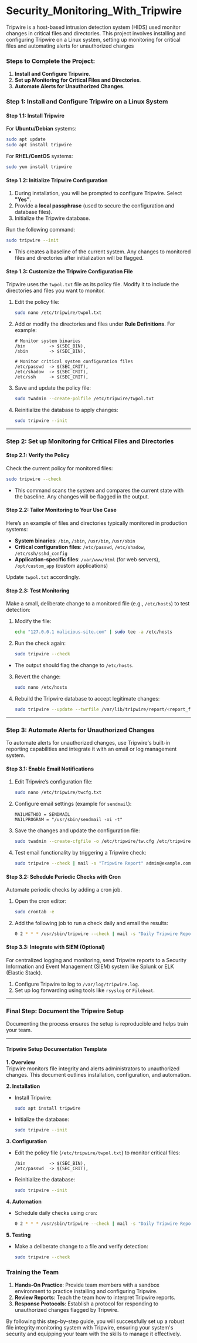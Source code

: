 # Security_Monitoring_With_Tripwire
Tripwire is a host-based intrusion detection system (HIDS) used monitor changes in critical files and directories. This project involves installing and configuring Tripwire on a Linux system, setting up monitoring for critical files and automating alerts for unauthorized changes

### Steps to Complete the Project:

1. **Install and Configure Tripwire**.
2. **Set up Monitoring for Critical Files and Directories**.
3. **Automate Alerts for Unauthorized Changes**.


### Step 1: Install and Configure Tripwire on a Linux System

#### Step 1.1: Install Tripwire

For **Ubuntu/Debian** systems:

```bash
sudo apt update
sudo apt install tripwire
```

For **RHEL/CentOS** systems:

```bash
sudo yum install tripwire
```

#### Step 1.2: Initialize Tripwire Configuration

1. During installation, you will be prompted to configure Tripwire. Select **"Yes"**.
2. Provide a **local passphrase** (used to secure the configuration and database files).
3. Initialize the Tripwire database.

Run the following command:

```bash
sudo tripwire --init
```

- This creates a baseline of the current system. Any changes to monitored files and directories after initialization will be flagged.

#### Step 1.3: Customize the Tripwire Configuration File

Tripwire uses the `twpol.txt` file as its policy file. Modify it to include the directories and files you want to monitor.

1. Edit the policy file:

   ```bash
   sudo nano /etc/tripwire/twpol.txt
   ```

2. Add or modify the directories and files under **Rule Definitions**. For example:

   ```plaintext
   # Monitor system binaries
   /bin         -> $(SEC_BIN),
   /sbin        -> $(SEC_BIN),

   # Monitor critical system configuration files
   /etc/passwd  -> $(SEC_CRIT),
   /etc/shadow  -> $(SEC_CRIT),
   /etc/ssh     -> $(SEC_CRIT),
   ```

3. Save and update the policy file:

   ```bash
   sudo twadmin --create-polfile /etc/tripwire/twpol.txt
   ```

4. Reinitialize the database to apply changes:

   ```bash
   sudo tripwire --init
   ```

---

### Step 2: Set up Monitoring for Critical Files and Directories

#### Step 2.1: Verify the Policy

Check the current policy for monitored files:

```bash
sudo tripwire --check
```

- This command scans the system and compares the current state with the baseline. Any changes will be flagged in the output.

#### Step 2.2: Tailor Monitoring to Your Use Case

Here’s an example of files and directories typically monitored in production systems:

- **System binaries**: `/bin`, `/sbin`, `/usr/bin`, `/usr/sbin`
- **Critical configuration files**: `/etc/passwd`, `/etc/shadow`, `/etc/ssh/sshd_config`
- **Application-specific files**: `/var/www/html` (for web servers), `/opt/custom_app` (custom applications)

Update `twpol.txt` accordingly.

#### Step 2.3: Test Monitoring

Make a small, deliberate change to a monitored file (e.g., `/etc/hosts`) to test detection:

1. Modify the file:

   ```bash
   echo "127.0.0.1 malicious-site.com" | sudo tee -a /etc/hosts
   ```

2. Run the check again:

   ```bash
   sudo tripwire --check
   ```

- The output should flag the change to `/etc/hosts`.

3. Revert the change:

   ```bash
   sudo nano /etc/hosts
   ```

4. Rebuild the Tripwire database to accept legitimate changes:

   ```bash
   sudo tripwire --update --twrfile /var/lib/tripwire/report/<report_file>.twr
   ```

---

### Step 3: Automate Alerts for Unauthorized Changes

To automate alerts for unauthorized changes, use Tripwire's built-in reporting capabilities and integrate it with an email or log management system.

#### Step 3.1: Enable Email Notifications

1. Edit Tripwire’s configuration file:

   ```bash
   sudo nano /etc/tripwire/twcfg.txt
   ```

2. Configure email settings (example for `sendmail`):

   ```plaintext
   MAILMETHOD = SENDMAIL
   MAILPROGRAM = "/usr/sbin/sendmail -oi -t"
   ```

3. Save the changes and update the configuration file:

   ```bash
   sudo twadmin --create-cfgfile -o /etc/tripwire/tw.cfg /etc/tripwire/twcfg.txt
   ```

4. Test email functionality by triggering a Tripwire check:

   ```bash
   sudo tripwire --check | mail -s "Tripwire Report" admin@example.com
   ```

#### Step 3.2: Schedule Periodic Checks with Cron

Automate periodic checks by adding a cron job.

1. Open the cron editor:

   ```bash
   sudo crontab -e
   ```

2. Add the following job to run a check daily and email the results:

   ```bash
   0 2 * * * /usr/sbin/tripwire --check | mail -s "Daily Tripwire Report" admin@example.com
   ```

#### Step 3.3: Integrate with SIEM (Optional)

For centralized logging and monitoring, send Tripwire reports to a Security Information and Event Management (SIEM) system like Splunk or ELK (Elastic Stack).

1. Configure Tripwire to log to `/var/log/tripwire.log`.
2. Set up log forwarding using tools like `rsyslog` or `Filebeat`.

---

### Final Step: Document the Tripwire Setup

Documenting the process ensures the setup is reproducible and helps train your team.

---

#### **Tripwire Setup Documentation Template**

**1. Overview**  
Tripwire monitors file integrity and alerts administrators to unauthorized changes. This document outlines installation, configuration, and automation.

**2. Installation**  
- Install Tripwire:
  ```bash
  sudo apt install tripwire
  ```
- Initialize the database:
  ```bash
  sudo tripwire --init
  ```

**3. Configuration**  
- Edit the policy file (`/etc/tripwire/twpol.txt`) to monitor critical files:
  ```plaintext
  /bin         -> $(SEC_BIN),
  /etc/passwd  -> $(SEC_CRIT),
  ```
- Reinitialize the database:
  ```bash
  sudo tripwire --init
  ```

**4. Automation**  
- Schedule daily checks using `cron`:
  ```bash
  0 2 * * * /usr/sbin/tripwire --check | mail -s "Daily Tripwire Report" admin@example.com
  ```

**5. Testing**  
- Make a deliberate change to a file and verify detection:
  ```bash
  sudo tripwire --check
  ```


### Training the Team

1. **Hands-On Practice**: Provide team members with a sandbox environment to practice installing and configuring Tripwire.
2. **Review Reports**: Teach the team how to interpret Tripwire reports.
3. **Response Protocols**: Establish a protocol for responding to unauthorized changes flagged by Tripwire.

By following this step-by-step guide, you will successfully set up a robust file integrity monitoring system with Tripwire, ensuring your system's security and equipping your team with the skills to manage it effectively.
